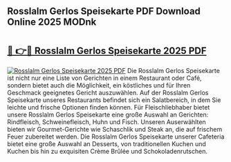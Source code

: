 ## Rosslalm Gerlos Speisekarte PDF Download Online 2025 MODnk

# <h2><a href="http://gc7icg.nevu.top/?p=Rosslalm+Gerlos+Speisekarte">🔗 👉🔴 Rosslalm Gerlos Speisekarte 2025 PDF</a></h2>

[![Rosslalm Gerlos Speisekarte 2025 PDF](https://i.imgur.com/dBaPXMq.png)](http://gc7icg.nevu.top/?p=Rosslalm+Gerlos+Speisekarte)
Die Rosslalm Gerlos Speisekarte ist nicht nur eine Liste von Gerichten in einem Restaurant oder Café, sondern bietet auch die Möglichkeit, ein köstliches und für Ihren Geschmack geeignetes Gericht auszuwählen. Auf der Rosslalm Gerlos Speisekarte unseres Restaurants befindet sich ein Salatbereich, in dem Sie leichte und frische Optionen finden können. Für Fleischliebhaber bietet unsere Rosslalm Gerlos Speisekarte eine große Auswahl an Gerichten: Rindfleisch, Schweinefleisch, Huhn und Fisch. Unseren Auserwählten bieten wir Gourmet-Gerichte wie Schaschlik und Steak an, die auf frischem Feuer zubereitet werden. Die Rosslalm Gerlos Speisekarte unserer Cafeteria bietet eine große Auswahl an Desserts, von traditionellen Kuchen und Kuchen bis hin zu exquisiten Crème Brûlée und Schokoladenrutschen.
